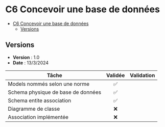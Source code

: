 # C6 Concevoir une base de données

- [C6 Concevoir une base de données](#c6-concevoir-une-base-de-données)
  - [Versions](#versions)

## Versions

- **Version** : 1.0
- **Date** : 13/3/2024

| Tâche                                       | Validée    | Validation                         |
|---------------------------------------------|:----------:|------------------------------------|
| Models nommés selon une norme               |     ✅     |                                    |
| Schema physique de base de données          |     ✅     |                                    |
| Schema entite association                   |     ✅     |                                    |
| Diagramme de classe                         |     ❌     |                                    |
| Association implémentée                     |     ❌     |                                    |
